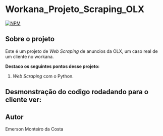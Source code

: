 # Workana_Projeto_Scraping_OLX

[![NPM](https://img.shields.io/npm/l/react)](https://github.com/emersonmcostaa/Workana_Projeto_Scraping_OLX/blob/main/LICENSE) 

## Sobre o projeto

Este é um projeto de _Web Scraping_ de anuncios da OLX, um caso real de um cliente no workana.

__Destaco os seguintes pontos desse projeto:__

1. _Web Scraping_ com o Python.
 
 
## Desmonstração do codigo rodadando para o cliente ver:


  
  
## Autor

Emerson Monteiro da Costa
